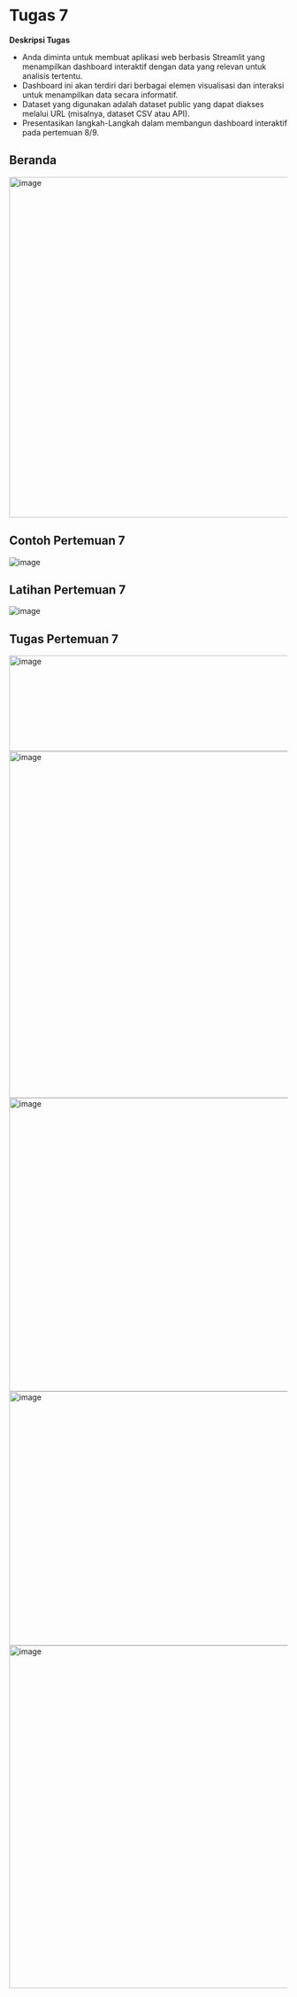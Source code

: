 # **Tugas 7**


**Deskripsi Tugas**  

- Anda diminta untuk membuat aplikasi web berbasis Streamlit yang menampilkan dashboard interaktif dengan data yang relevan untuk analisis tertentu.
- Dashboard ini akan terdiri dari berbagai elemen visualisasi dan interaksi untuk menampilkan data secara informatif.
- Dataset yang digunakan adalah dataset public yang dapat diakses melalui URL (misalnya, dataset CSV atau API).
- Presentasikan langkah-Langkah dalam membangun dashboard interaktif pada pertemuan 8/9.


## **Beranda**
<img width="1155" height="615" alt="image" src="https://github.com/user-attachments/assets/4d0b9674-23b1-4aa7-863e-783811865835" />

## **Contoh Pertemuan 7**
![image](https://github.com/user-attachments/assets/30c46525-d367-4b04-a59f-5975e57585b7)

## **Latihan Pertemuan 7**
![image](https://github.com/user-attachments/assets/b1789e05-d8f2-48d1-856c-fe28b85a5325)

## **Tugas Pertemuan 7**
<img width="1274" height="173" alt="image" src="https://github.com/user-attachments/assets/129d9683-a8ae-45f5-ad0a-390ebdb59029" />
<img width="1290" height="626" alt="image" src="https://github.com/user-attachments/assets/2542acd1-3435-4dcc-8dcd-49f9cdc45800" />
<img width="1315" height="530" alt="image" src="https://github.com/user-attachments/assets/111df30f-391a-4618-92c8-81332c0b8f64" />
<img width="1307" height="459" alt="image" src="https://github.com/user-attachments/assets/bbad6326-090a-4c40-8d2b-ccaf3e60512d" />
<img width="1315" height="619" alt="image" src="https://github.com/user-attachments/assets/9c5e17e2-41b7-4455-b864-eca65678bbdd" />

